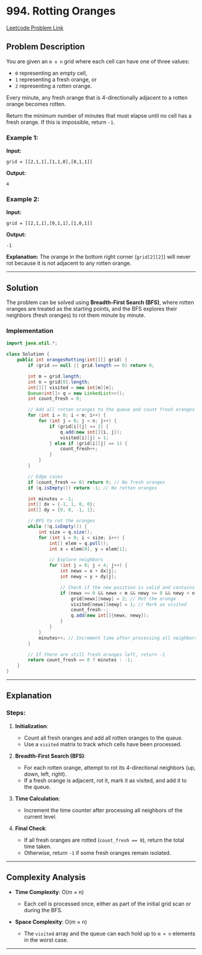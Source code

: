 # 994. Rotting Oranges

[Leetcode Problem Link](https://leetcode.com/problems/rotting-oranges/)

## Problem Description

You are given an `m x n` grid where each cell can have one of three values:

- `0` representing an empty cell,
- `1` representing a fresh orange, or
- `2` representing a rotten orange.

Every minute, any fresh orange that is 4-directionally adjacent to a rotten orange becomes rotten.

Return the minimum number of minutes that must elapse until no cell has a fresh orange. If this is impossible, return `-1`.

### Example 1:

**Input:**
```plaintext
grid = [[2,1,1],[1,1,0],[0,1,1]]
```

**Output:**
```plaintext
4
```

### Example 2:

**Input:**
```plaintext
grid = [[2,1,1],[0,1,1],[1,0,1]]
```

**Output:**
```plaintext
-1
```

**Explanation:**
The orange in the bottom right corner (`grid[2][2]`) will never rot because it is not adjacent to any rotten orange.

---

## Solution

The problem can be solved using **Breadth-First Search (BFS)**, where rotten oranges are treated as the starting points, and the BFS explores their neighbors (fresh oranges) to rot them minute by minute.

### Implementation

```java
import java.util.*;

class Solution {
    public int orangesRotting(int[][] grid) {
        if (grid == null || grid.length == 0) return 0;

        int m = grid.length;
        int n = grid[0].length;
        int[][] visited = new int[m][n];
        Queue<int[]> q = new LinkedList<>();
        int count_fresh = 0;

        // Add all rotten oranges to the queue and count fresh oranges
        for (int i = 0; i < m; i++) {
            for (int j = 0; j < n; j++) {
                if (grid[i][j] == 2) {
                    q.add(new int[]{i, j});
                    visited[i][j] = 1;
                } else if (grid[i][j] == 1) {
                    count_fresh++;
                }
            }
        }

        // Edge cases
        if (count_fresh == 0) return 0; // No fresh oranges
        if (q.isEmpty()) return -1; // No rotten oranges

        int minutes = -1;
        int[] dx = {-1, 1, 0, 0};
        int[] dy = {0, 0, -1, 1};

        // BFS to rot the oranges
        while (!q.isEmpty()) {
            int size = q.size();
            for (int i = 0; i < size; i++) {
                int[] elem = q.poll();
                int x = elem[0], y = elem[1];

                // Explore neighbors
                for (int j = 0; j < 4; j++) {
                    int newx = x + dx[j];
                    int newy = y + dy[j];

                    // Check if the new position is valid and contains a fresh orange
                    if (newx >= 0 && newx < m && newy >= 0 && newy < n && visited[newx][newy] == 0 && grid[newx][newy] == 1) {
                        grid[newx][newy] = 2; // Rot the orange
                        visited[newx][newy] = 1; // Mark as visited
                        count_fresh--;
                        q.add(new int[]{newx, newy});
                    }
                }
            }
            minutes++; // Increment time after processing all neighbors
        }

        // If there are still fresh oranges left, return -1
        return count_fresh == 0 ? minutes : -1;
    }
}
```

---

## Explanation

### Steps:
1. **Initialization**:
   - Count all fresh oranges and add all rotten oranges to the queue.
   - Use a `visited` matrix to track which cells have been processed.

2. **Breadth-First Search (BFS)**:
   - For each rotten orange, attempt to rot its 4-directional neighbors (up, down, left, right).
   - If a fresh orange is adjacent, rot it, mark it as visited, and add it to the queue.

3. **Time Calculation**:
   - Increment the time counter after processing all neighbors of the current level.

4. **Final Check**:
   - If all fresh oranges are rotted (`count_fresh == 0`), return the total time taken.
   - Otherwise, return `-1` if some fresh oranges remain isolated.

---

## Complexity Analysis

- **Time Complexity**: O(m × n)
  - Each cell is processed once, either as part of the initial grid scan or during the BFS.

- **Space Complexity**: O(m × n)
  - The `visited` array and the queue can each hold up to `m × n` elements in the worst case.

---
   

